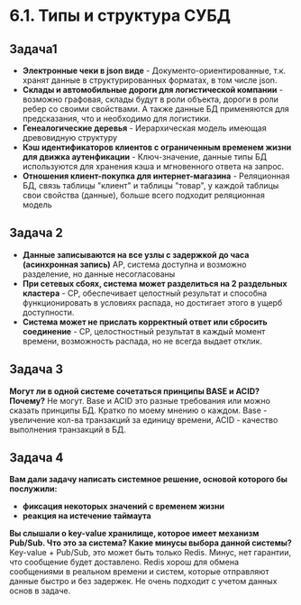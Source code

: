 # 6.1. Типы и структура СУБД

## Задача1
- **Электронные чеки в json виде** - Документо-ориентированные, т.к. хранят данные в структурированных форматах, в том числе json. 
- **Склады и автомобильные дороги для логистической компании** - возможно графовая, склады будут в роли объекта, дороги в роли ребер со своими свойствами. А также данные БД применяются для предсказания, что и необходимо для логистики. 
- **Генеалогические деревья** - Иерархическая модель имеющая древовидную структуру
- **Кэш идентификаторов клиентов с ограниченным временем жизни для движка аутенфикации** - Ключ-значение, данные типы БД используются для хранения кэша и мгновенного ответа на запрос. 
- **Отношения клиент-покупка для интернет-магазина** - Реляционная БД, связь таблицы "клиент" и таблицы "товар", у каждой таблицы свои свойства (данные), больше всего подходит реляционная модель
## Задача 2 

 - **Данные записываются на все узлы с задержкой до часа (асинхронная запись)** AP, система доступна и возможно разделение, но данные несогласованы
 - **При сетевых сбоях, система может разделиться на 2 раздельных кластера** - CP, обеспечивает целостный результат и способна функционировать в условиях распада, но достигает этого в ущерб доступности.
 - **Система может не прислать корректный ответ или сбросить соединение** - CP, целостностный результат в каждый момент времени, возможность распада, но не всегда выдает отклик.  

## Задача 3
**Могут ли в одной системе сочетаться принципы BASE и ACID? Почему?**
Не могут. Base и ACID это разные требования или можно сказать принципы БД. Кратко по моему мнению о каждом. Base - увеличение кол-ва транзакций за единицу времени, ACID - качество выполнения транзакций в БД.

## Задача 4

**Вам дали задачу написать системное решение, основой которого бы послужили:**

- **фиксация некоторых значений с временем жизни**
- **реакция на истечение таймаута**
 
**Вы слышали о key-value хранилище, которое имеет механизм Pub/Sub. Что это за система? Какие минусы выбора данной системы?**
Key-value + Pub/Sub, это может быть только Redis. 
Минус, нет гарантии, что сообщение будет доставлено. Redis хорош для обмена сообщениями в реальном времени и систем, которые отправляют данные быстро и без задержек. Не очень подходит с учетом данных основ в задаче.  

